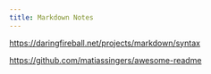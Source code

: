 ```yaml
---
title: Markdown Notes
---
```


https://daringfireball.net/projects/markdown/syntax

https://github.com/matiassingers/awesome-readme
